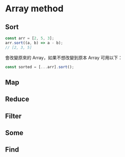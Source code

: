 # Array method

## Sort

```javascript
const arr = [2, 5, 3];
arr.sort((a, b) => a - b);
// [2, 3, 5]
```

會改變原來的 Array，如果不想改變到原本 Array 可用以下：

```javascript
const sorted = [...arr].sort();
```

## Map

## Reduce

## Filter

## Some

## Find


